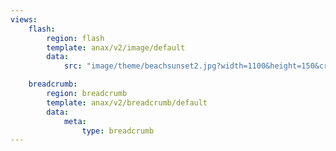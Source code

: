 ```yaml
---
views:
    flash:
        region: flash
        template: anax/v2/image/default
        data:
            src: "image/theme/beachsunset2.jpg?width=1100&height=150&crop-to-fit&area=30,0,30,0"

    breadcrumb:
        region: breadcrumb
        template: anax/v2/breadcrumb/default
        data:
            meta: 
                type: breadcrumb
---
```

